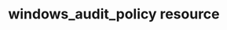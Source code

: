 ---
resource_reference: true
properties_shortcode:
resources_common_guards: true
resources_common_notification: true
resources_common_properties: true
title: windows_audit_policy resource
resource: windows_audit_policy
aliases:
- "/resource_windows_audit_policy.html"
menu:
  infra:
    title: windows_audit_policy
    identifier: chef_infra/cookbook_reference/resources/windows_audit_policy windows_audit_policy
    parent: chef_infra/cookbook_reference/resources
resource_description_list:
- markdown: Use the **windows_audit_policy** resource to configure system level and
    per-user Windows advanced audit policy settings.
resource_new_in: '16.2'
syntax_full_code_block: |-
  windows_audit_policy 'name' do
    audit_base_directories       true, false
    audit_base_objects           true, false
    crash_on_audit_fail          true, false
    exclude_user                 String
    failure                      true, false
    full_privilege_auditing      true, false
    include_user                 String
    subcategory                  String, Array
    success                      true, false
    action                       Symbol # defaults to :set if not specified
  end
syntax_properties_list:
syntax_full_properties_list:
- "`windows_audit_policy` is the resource."
- "`name` is the name given to the resource block."
- "`action` identifies which steps Chef Infra Client will take to bring the node into
  the desired state."
- "`audit_base_directories`, `audit_base_objects`, `crash_on_audit_fail`, `exclude_user`,
  `failure`, `full_privilege_auditing`, `include_user`, `subcategory`, and `success`
  are the properties available to this resource."
actions_list:
  :nothing:
    shortcode: resources_common_actions_nothing.md
  :set:
    markdown:
properties_list:
- property: audit_base_directories
  ruby_type: true, false
  required: false
  description_list:
  - markdown: Setting this audit policy option to true will force the system to assign
      a System Access Control List to named objects to enable auditing of container
      objects such as directories.
- property: audit_base_objects
  ruby_type: true, false
  required: false
  description_list:
  - markdown: Setting this audit policy option to true will force the system to assign
      a System Access Control List to named objects to enable auditing of base objects
      such as mutexes.
- property: crash_on_audit_fail
  ruby_type: true, false
  required: false
  description_list:
  - markdown: Setting this audit policy option to true will cause the system to crash
      if the auditing system is unable to log events.
- property: exclude_user
  ruby_type: String
  required: false
  description_list:
  - markdown: The audit policy specified by the category or subcategory is applied
      per-user if specified. When a user is specified, exclude user. Include and exclude
      cannot be used at the same time.
- property: failure
  ruby_type: true, false
  required: false
  description_list:
  - markdown: Specify failure auditing. By setting this property to true the resource
      will enable failure for the category or sub category. Success is the default
      and is applied if neither success nor failure are specified.
- property: full_privilege_auditing
  ruby_type: true, false
  required: false
  description_list:
  - markdown: Setting this audit policy option to true will force the audit of all
      privilege changes except SeAuditPrivilege. Setting this property may cause the
      logs to fill up more quickly.
- property: include_user
  ruby_type: String
  required: false
  description_list:
  - markdown: The audit policy specified by the category or subcategory is applied
      per-user if specified. When a user is specified, include user. Include and exclude
      cannot be used at the same time.
- property: subcategory
  ruby_type: String, Array
  required: false
  description_list:
  - markdown: The audit policy subcategory, specified by GUID or name. Applied system-wide
      if no user is specified.
- property: success
  ruby_type: true, false
  required: false
  description_list:
  - markdown: Specify success auditing. By setting this property to true the resource
      will enable success for the category or sub category. Success is the default
      and is applied if neither success nor failure are specified.
examples: |
  **Set Logon and Logoff policy to "Success and Failure"**:

  ```ruby
  windows_audit_policy "Set Audit Policy for 'Logon and Logoff' actions to 'Success and Failure'" do
    subcategory   %w(Logon Logoff)
    success        true
    failure        true
    action         :set
  end
  ```

  **Set Credential Validation policy to "Success"**:

  ```ruby
  windows_audit_policy "Set Audit Policy for 'Credential Validation' actions to 'Success'" do
    subcategory   "Credential Validation"
    success        true
    failure        false
    action         :set
  end
  ```

  **Enable CrashOnAuditFail option**:

  ```ruby
  windows_audit_policy "Enable CrashOnAuditFail option" do
    crash_on_audit_fail        true
    action                     :set
  end
  ```
---